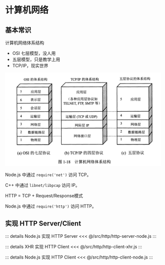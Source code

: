 # 计算机网络
## 基本常识
计算机网络体系结构
- OSI 七层模型，没人用
- 五层模型，只是教学上用
- TCP/IP，现实世界

![copy from 谢希仁](./img/network-architecture.png)

Node.js 中通过 `require('net')` 访问 TCP。

C++ 中通过 `libnet/libpcap` 访问 IP。

HTTP = TCP + Request/Response模式

Node.js 中通过 `require('http')` 访问 HTTP。

## 实现 HTTP Server/Client

::: details Node.js 实现 HTTP Server
<<< @/src/http/http-server-node.js
:::

::: details XHR 实现 HTTP Client
<<< @/src/http/http-client-xhr.js
:::

::: details Node.js 实现 HTTP Client
<<< @/src/http/http-client-node.js
:::